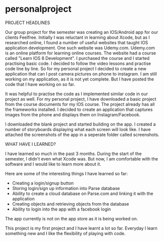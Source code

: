 personalproject
===============
PROJECT HEADLINES

  Our group project for the semester was creating an IOS/Android app for our clients Feelfree. Initially I was reluctant in learning about Xcode, but as I researched online, I found a number of useful websites that taught IOS application development. One such website was Udemy.com. Udemy.com is an online platform for learning online courses. The website had a course called "Learn IOS 8 Development". I purchased the course and I started practising basic code. I decided to follow the video lessons and practise code line by line. So for my personal project I decided to create a new application that can I post camera pictures on phone to instagram. I am still working on my application, as it is not yet complete. But I have posted the code that I have working on so far. 
  
  It was helpful to practise the code as I implemented similar code in our project as well. For my personal project, I have downloaded a basic project from the course documents for my IOS course. The project already has all the frameworks installed. I decided to create an application that captures images from the phone and displays them on Instagram/Facebook. 
  
  I downloaded the blank project and started building on the app. I created a number of storyboards displaying what each screen will look like. I have attached the screenshots of the app in a seperate folder called screenshots. 
  
WHAT HAVE I LEARNED?

I have learned so much in the past 3 months. During the start of the semester, I didn't even what Xcode was. But now, I am comfortable with the software and I would like to learn more about it. 

Here are some of the interesting things I have learned so far:

- Creating a login/signup button
- Storing login/sign up information into Parse database
- Ability to create a cloud database on Parse.com and linking it with the application
- Creating objects and retrieving objects from the database
- Ability to login into the app with a facebook login

The app currently is not on the app store as it is being worked on. 

This project is my first project and I have learnt a lot so far. Everyday I learn something new and I like the flexibility of playing with code. 
  
  
